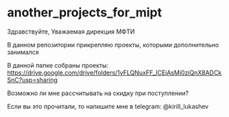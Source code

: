 # another_projects_for_mipt

Здравствуйте, Уважаемая дирекция МФТИ  

В данном репозитории прикрепляю проекты, которыми дополнительно занимался

В данной папке собраны проекты: https://drive.google.com/drive/folders/1yFLQNuxFF_ICEiAsMi0ziQnX8ADCkSnC?usp=sharing  

Возможно ли мне рассчитывать на скидку при поступлении?  

Если вы это прочитали, то напишите мне в telegram: @kirill_lukashev
